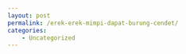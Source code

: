 ```yaml
---
layout: post
permalink: /erek-erek-mimpi-dapat-burung-cendet/
categories:
    - Uncategorized
---
```


